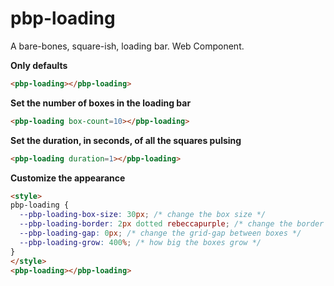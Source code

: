# pbp-loading

A bare-bones, square-ish, loading bar.  Web Component.

**Only defaults**

```html
<pbp-loading></pbp-loading>
```

**Set the number of boxes in the loading bar**

```html
<pbp-loading box-count=10></pbp-loading>
```

**Set the duration, in seconds, of all the squares pulsing**

```html
<pbp-loading duration=1></pbp-loading>
```

**Customize the appearance**

```html
<style>
pbp-loading {
  --pbp-loading-box-size: 30px; /* change the box size */
  --pbp-loading-border: 2px dotted rebeccapurple; /* change the border on the boxes */
  --pbp-loading-gap: 0px; /* change the grid-gap between boxes */
  --pbp-loading-grow: 400%; /* how big the boxes grow */
}
</style>
<pbp-loading></pbp-loading>
```
